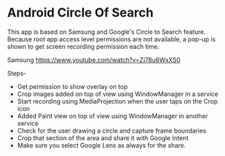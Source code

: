 # Android Circle Of Search

This app is based on Samsung and Google's Circle to Search feature. Because root app access level permissions are not available, a pop-up is shown to get screen recording permission each time.

Samsung
https://www.youtube.com/watch?v=Zj78u6WxXS0


Steps-
- Get permission to show overlay on top
- Crop images added on top of view using WindowManager in a service
- Start recording using MediaProjection when the user taps on the Crop icon
- Added Paint view on top of view using WindowManager in another service
- Check for the user drawing a circle and capture frame boundaries
- Crop that section of the area and share it with Google Intent
- Make sure you select Google Lens as always for the share.
